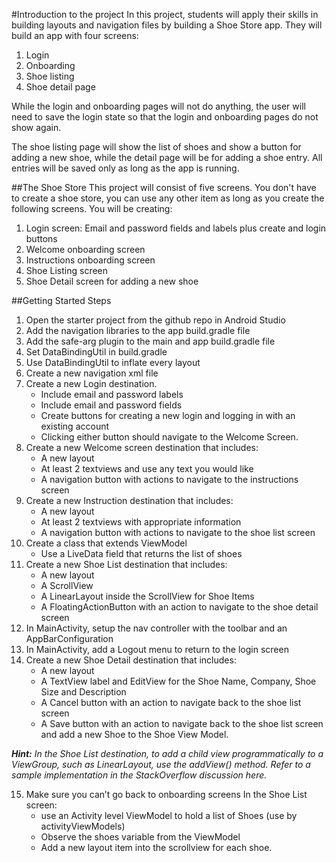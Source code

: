 #Introduction to the project
In this project, students will apply their skills in building layouts and navigation files by building a Shoe Store app. They will build an app with four screens:

1. Login
2. Onboarding
3. Shoe listing
4. Shoe detail page

While the login and onboarding pages will not do anything, the user will need to save the login state so that the login and onboarding pages do not show again.

The shoe listing page will show the list of shoes and show a button for adding a new shoe, while the detail page will be for adding a shoe entry. All entries will be saved only as long as the app is running.

##The Shoe Store
This project will consist of five screens. You don't have to create a shoe store, you can use any other item as long as you create the following screens. You will be creating:

1. Login screen: Email and password fields and labels plus create and login buttons
2. Welcome onboarding screen
3. Instructions onboarding screen
4. Shoe Listing screen
5. Shoe Detail screen for adding a new shoe

##Getting Started
Steps
1. Open the starter project from the github repo in Android Studio
2. Add the navigation libraries to the app build.gradle file
3. Add the safe-arg plugin to the main and app build.gradle file
4. Set DataBindingUtil in build.gradle
5. Use DataBindingUtil to inflate every layout
6. Create a new navigation xml file
7. Create a new Login destination.
    - Include email and password labels
    - Include email and password fields
    - Create buttons for creating a new login and logging in with an existing account
    - Clicking either button should navigate to the Welcome Screen.
8. Create a new Welcome screen destination that includes:
    - A new layout
    - At least 2 textviews and use any text you would like
    - A navigation button with actions to navigate to the instructions screen
9. Create a new Instruction destination that includes:
    - A new layout
    - At least 2 textviews with appropriate information
    - A navigation button with actions to navigate to the shoe list screen
10. Create a class that extends ViewModel
    - Use a LiveData field that returns the list of shoes
11. Create a new Shoe List destination that includes:
    - A new layout
    - A ScrollView
    - A LinearLayout inside the ScrollView for Shoe Items
    - A FloatingActionButton with an action to navigate to the shoe detail screen
12. In MainActivity, setup the nav controller with the toolbar and an AppBarConfiguration
13. In MainActivity, add a Logout menu to return to the login screen
14. Create a new Shoe Detail destination that includes:
    - A new layout
    - A TextView label and EditView for the Shoe Name, Company, Shoe Size and Description
    - A Cancel button with an action to navigate back to the shoe list screen
    - A Save button with an action to navigate back to the shoe list screen and add a new Shoe to the Shoe View Model.

_**Hint:** In the Shoe List destination, to add a child view programmatically to a ViewGroup, such as LinearLayout, use the addView() method. Refer to a sample implementation in the StackOverflow discussion here._

15. Make sure you can’t go back to onboarding screens In the Shoe List screen:
    - use an Activity level ViewModel to hold a list of Shoes (use by activityViewModels)
    - Observe the shoes variable from the ViewModel
    - Add a new layout item into the scrollview for each shoe.